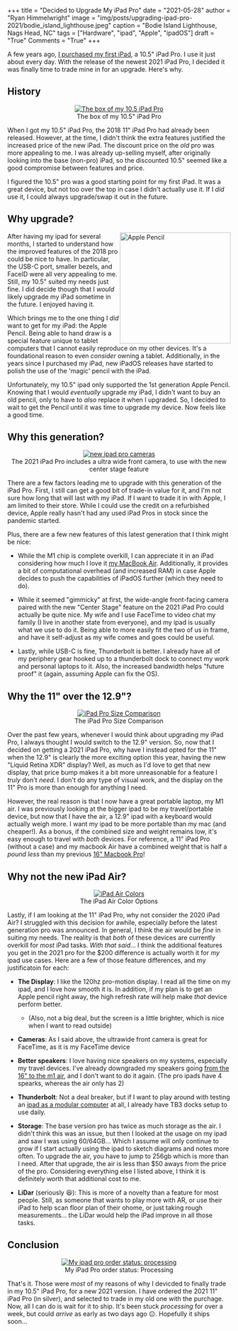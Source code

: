 +++
title   = "Decided to Upgrade My iPad Pro"
date    = "2021-05-28"
author  = "Ryan Himmelwright"
image   = "img/posts/upgrading-ipad-pro-2021/bodie_island_lighthouse.jpeg"
caption = "Bodie Island Lighthouse, Nags Head, NC"
tags    = ["Hardware", "ipad", "Apple", "ipadOS"]
draft   = "True"
Comments = "True"
+++

A few years ago, [I purchased my first iPad](/post/getting-an-ipad/), a 10.5"
iPad Pro. I use it just about every day. With the release of the newest 2021
iPad Pro, I decided it was finally time to trade mine in for an upgrade. Here's
why.

<!--more-->

## History

<center>
<a href="../../img/posts/upgrading-ipad-pro-2021/10.5_pro_box.png"><img alt="The box of my 10.5 iPad Pro" src="../../img/posts/upgrading-ipad-pro-2021/10.5_pro_box.png" style="max-width: 100%;"/></a>
<div class="caption">The box of my 10.5" iPad Pro</div>
</center>

When I got my 10.5" iPad Pro, the 2018 11" iPad Pro had already been released.
However, at the time, I didn't think the extra features justified the increased
price of the new iPad. The discount price on the *old* pro was more appealing to
me. I was already up-selling myself, after originally looking into the base
(non-pro) iPad, so the discounted 10.5" seemed like a good compromise between
features and price.

I figured the 10.5" pro was a good starting point for my first
iPad. It was a great device, but not too over the top in case I didn't
actually use it. If I *did* use it, I could always upgrade/swap it out in
the future.

##  Why upgrade?

<a href="/img/posts/upgrading-ipad-pro-2021/apple_pencil_tall.png"><img alt="Apple Pencil" src="/img/posts/upgrading-ipad-pro-2021/apple_pencil_tall.png" style="max-width: 100%; width: 250px; float: right;"/></a>

After having my ipad for several months, I started to understand how the
improved features of the 2018 pro could be nice to have. In particular, the
USB-C port, smaller bezels, and FaceID were all very appealing to me.  Still, my
10.5" suited my needs just fine. I did decide though that I *would* likely
upgrade my iPad sometime in the future. I enjoyed having it.

Which brings me to the one thing I *did* want to get for my iPad: the Apple
Pencil.  Being able to hand draw is a special feature unique to tablet computers
that I cannot easily reproduce on my other devices. It's a foundational reason
to even *consider* owning a tablet. Additionally, in the years since I purchased
my iPad, new iPadOS releases have started to polish the use of the 'magic'
pencil with the iPad.

Unfortunately, my 10.5" ipad only supported the 1st generation Apple Pencil.
Knowing that I would *eventually* upgrade my iPad, I didn't want to buy an old
pencil, only to have to *also* replace it when I upgraded. So, I decided to wait
to get the Pencil until it was time to upgrade my device. Now feels like a good
time.


## Why this generation?

<center>
<a href="../../img/posts/upgrading-ipad-pro-2021/front_camera.png"><img alt="new ipad pro cameras" src="../../img/posts/upgrading-ipad-pro-2021/front_camera.png" style="max-width: 100%;"/></a>
<div class="caption">The 2021 iPad Pro includes a ultra wide front camera, to use with the new center stage feature</div>
</center>

There are a few factors leading me to upgrade with this generation of
the iPad Pro. First, I still can get a good bit of trade-in value for it, and
I'm not sure how long that will last with my iPad. If I want to trade it in with
Apple, I am limited to their store. While I could use the credit on a
refurbished device, Apple really hasn't had any used iPad Pros in stock since
the pandemic started.

Plus, there are a few new features of this latest generation that I think might be nice:

- While the M1 chip is complete overkill, I can appreciate it in an iPad
considering how much I love it  [my MacBook
Air](/post/m1-air-initial-thoughts/). Additionally, it provides a bit of
computational overhead (and increased RAM) in case Apple decides to push the
capabilities of iPadOS further (which they need to do).

-  While it seemed "gimmicky" at first, the wide-angle front-facing camera
paired with the new "Center Stage" feature on the 2021 iPad Pro could actually
be quite nice.  My wife and I use FaceTime to video chat my family (I live in
another state from everyone), and my ipad is usually what we use to do it. Being
able to more easily fit the two of us in frame, and have it self-adjust as my
wife comes and goes could be useful.

- Lastly, while USB-C is fine, Thunderbolt is better. I already have all of my
periphery gear hooked up to a thunderbolt dock to connect my work and personal
laptops to it. Also, the increased bandwidth helps "future proof" it (again,
assuming Apple can fix the OS).

## Why the 11" over the 12.9"?

<center>
<a href="../../img/posts/upgrading-ipad-pro-2021/size_and_weight.png"><img alt="iPad Pro Size Comparison" src="../../img/posts/upgrading-ipad-pro-2021/size_and_weight.png" style="max-width: 100%;"/></a>
<div class="caption">The iPad Pro Size Comparison</div>
</center>

Over the past few years, whenever I would think about upgrading my iPad Pro, I
always thought I would switch to the 12.9" version. So, now that I decided on getting
a 2021 iPad Pro, why have I instead opted for the 11" when the 12.9" is clearly the more
exciting option this year, having the new "Liquid Retina XDR" display? Well, as
much as I'd love to get that new display, that price bump makes it a bit more
unreasonable for a feature I *truly* don't
*need*. I don't do any type of visual work, and the display on the 11" Pro is
more than enough for anything I need.

However, the real reason is that I now have a great portable laptop, my M1 air.
I was previously looking at the bigger ipad to be my travel/portable device, but
now that I have the air, a 12.9" ipad with a keyboard would actually weigh more.
I want my ipad to be more portable than my mac (and cheaper!). As a bonus, if
the combined size and weight remains low, it's easy enough to travel with *both*
devices. For reference, a 11" iPad Pro (without a case) and my macbook Air have
a combined weight that is half a *pound less* than my previous [16" Macbook
Pro](/post/new-2019-16inch-mbp/)!

##  Why not the new iPad Air?

<center>
<a href="../../img/posts/upgrading-ipad-pro-2021/buy_ipad_air_colors.png"><img alt="iPad Air Colors" src="../../img/posts/upgrading-ipad-pro-2021/buy_ipad_air_colors.png" style="max-width: 100%;"/></a>
<div class="caption">The iPad Air Color Options</div>
</center>

Lastly, if I am looking at the 11" iPad Pro, why not consider the 2020 iPad Air?
I struggled with this decision for awhile, especially before the latest
generation pro was announced. In general, I think the air would be *fine* in
suiting my needs. The reality is that *both* of these devices are currently
overkill for *most* iPad tasks. *With that said*... I think the additional
features you get in the 2021 pro for the $200 difference is actually worth it
for *my* ipad use cases. Here are a few of those feature differences, and my
justificatoin for each:

-  **The Display**: I like the 120hz pro-motion display. I read all the time on
my ipad, and I love how smooth it is. In addition, if my plan is to get an Apple
pencil right away, the high refresh rate will help make *that* device perform
better.
    -  (Also, not a big deal, but the screen is a little brighter, which is nice
    when I want to read outside)

-  **Cameras**: As I said above, the ultrawide front camera is great for
FaceTime, as it is my FaceTime device

-   **Better speakers**: I love having nice speakers on my systems, especially
my travel devices. I've already downgraded my speakers going [from the 16" to
the m1 air](/post/trading-mbp16-for-m1air/), and I don't want to do it again.
(The pro ipads have 4 spearks, whereas the air only has 2)

-   **Thunderbolt**: Not a deal breaker, but if I want to play around with testing an
[ipad as a modular
computer](https://www.macstories.net/stories/modular-computer/) at all, I
already have TB3 docks setup to use daily.

-   **Storage**: The base version pro has twice as much storage as the air. I
didn't think this was an issue, but then I looked at the usage on my ipad and
saw I was using 60/64GB... Which I assume will only continue to grow if I start
actually using the ipad to sketch diagrams and notes more often. To upgrade the
air, you have to jump to 256gb which is more than I need.  After that upgrade,
the air is less than $50 aways from the price of the pro.  Considering
everything else I listed above, I think it is definitely worth that additional
cost to me.

-   **LiDar** (seriously 😆): This is more of a novelty than a feature for most
people. Still, as someone that wants to play more with AR, or use their iPad to
help scan floor plan of their ohome, or just taking rough measurements... the
LiDar would help the iPad improve in all those tasks.

## Conclusion

<center>
<a href="../../img/posts/upgrading-ipad-pro-2021/order_status.png"><img alt="My ipad pro order status: processing" src="../../img/posts/upgrading-ipad-pro-2021/order_status.png" style="max-width: 100%;"/></a>
<div class="caption">My iPad Pro order status: Processing</div>
</center>

That's it. Those were *most* of my reasons of why I devicded to finally trade in
my 10.5" iPad Pro, for a new 2021 version. I have ordered the 2021 11" iPad Pro
(in silver), and selected to trade in my old one with the purchage. Now, all I
can do is wait for it to ship. It's been stuck *processing* for over a week, but
could *arrive* as early as two days ago 😐. Hopefully it ships soon...